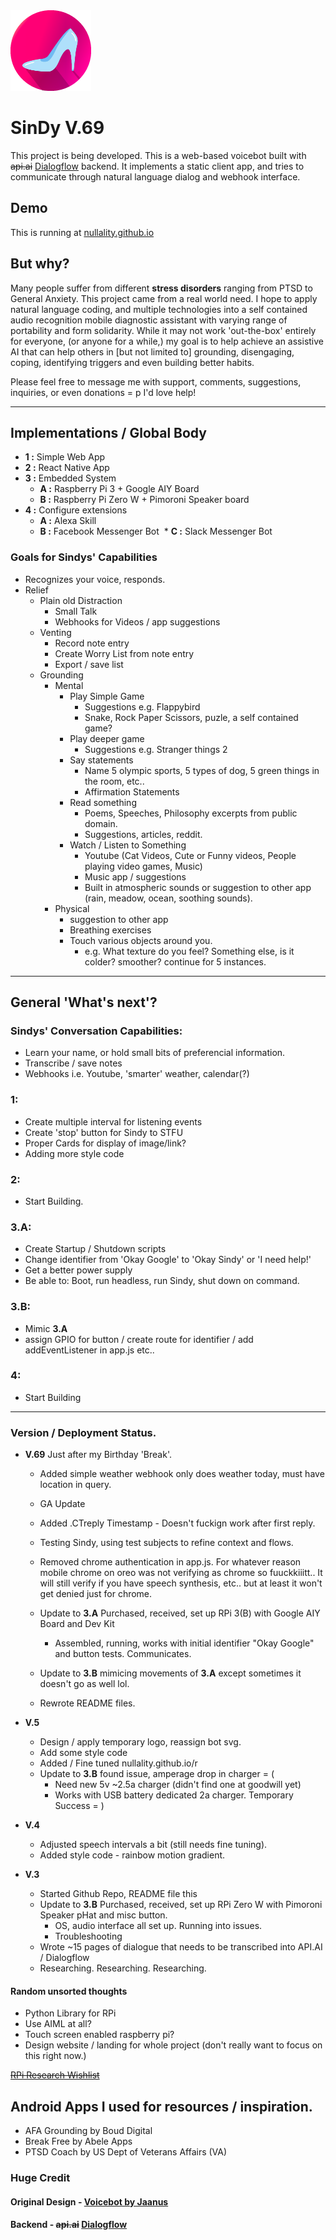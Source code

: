 <img src="/i/Cindyfive.png" width="129">

# SinDy V.69 

This project is being developed. This is a web-based voicebot built with ~~api.ai~~ [Dialogflow](https://api.ai) backend. It implements a static client app, and tries to communicate through natural language dialog and webhook interface.

## Demo

This is running at [nullality.github.io](https://nullality.github.io)

## But why?

Many people suffer from different __stress disorders__ ranging from PTSD to General Anxiety. This project came from a real world need. I hope to apply natural language coding, and multiple technologies into a self contained audio recognition mobile diagnostic assistant with varying range of portability and form solidarity. While it may not work 'out-the-box' entirely for everyone, (or anyone for a while,) my goal is to help achieve an assistive AI that can help others in [but not limited to] grounding, disengaging, coping, identifying triggers and even building better habits. 

 
 Please feel free to message me with support, comments, suggestions, inquiries, or even donations = p I'd love help!  

------------------    
## Implementations / Global Body
* __1 :__ Simple Web App
* __2 :__ React Native App
* __3 :__ Embedded System
  * __A :__ Raspberry Pi 3 + Google AIY Board
  * __B :__ Raspberry Pi Zero W + Pimoroni Speaker board  
* __4 :__  Configure extensions  
  * __A :__ Alexa Skill
  * __B :__ Facebook Messenger Bot
  * __C :__ Slack Messenger Bot   
  
### Goals for Sindys' Capabilities
 * Recognizes your voice, responds.
 * Relief
   * Plain old Distraction
     * Small Talk 
     * Webhooks for Videos / app suggestions
   * Venting
     * Record note entry
     * Create Worry List from note entry
     * Export / save list
   * Grounding
	 * Mental
		* Play Simple Game
  			* Suggestions e.g. Flappybird
  			* Snake, Rock Paper Scissors, puzle, a self contained game?
		* Play deeper game 
  			* Suggestions e.g. Stranger things 2
		* Say statements
  			* Name 5 olympic sports, 5 types of dog, 5 green things in the room, etc..
  			* Affirmation Statements
		* Read something
  			* Poems, Speeches, Philosophy excerpts from public domain.
  			* Suggestions, articles, reddit.
		* Watch / Listen to Something
  			* Youtube (Cat Videos, Cute or Funny videos, People playing video games, Music)
  			* Music app / suggestions
  			* Built in atmospheric sounds or suggestion to other app (rain, meadow, ocean, soothing sounds).
	 * Physical
		 * suggestion to other app
  		 * Breathing exercises 
  		 * Touch various objects around you.
    	   * e.g. What texture do you feel? Something else, is it colder? smoother? continue for 5 instances.
----------

## General 'What's next'?  

### Sindys' Conversation Capabilities:  
 * Learn your name, or hold small bits of preferencial information.
 * Transcribe / save notes
 * Webhooks i.e. Youtube, 'smarter' weather, calendar(?)  
 
### __1:__  
 * Create multiple interval for listening events
 * Create 'stop' button for Sindy to STFU
 * Proper Cards for display of image/link?  
 * Adding more style code  
 
### __2:__  
 * Start Building.  
 
### __3.A:__   
* Create Startup / Shutdown scripts
* Change identifier from 'Okay Google' to 'Okay Sindy' or 'I need help!'
* Get a better power supply
* Be able to: Boot, run headless, run Sindy, shut down on command.  

### __3.B:__  
* Mimic __3.A__ 
* assign GPIO for button / create route for identifier / add addEventListener in app.js etc..   

### __4:__  
* Start Building  

------------
 
 ### Version /  Deployment Status.  
 * __V.69__ Just after my Birthday 'Break'.  
 	* Added simple weather webhook only does weather today, must have location in query.  
 	* GA Update  
	* Added .CTreply Timestamp - Doesn't fuckign work after first reply.  
	* Testing Sindy, using test subjects to refine context and flows.
	* Removed chrome authentication in app.js. For whatever reason mobile chrome on oreo was not verifying as chrome so fuuckkiiitt..
   It will still verify if you have speech synthesis, etc.. but at least it won't get denied just for chrome.
	* Update to __3.A__ Purchased, received, set up RPi 3(B) with Google AIY Board and Dev Kit
		* Assembled, running, works with initial identifier "Okay Google" and button tests. Communicates.
		
	* Update to __3.B__ mimicing movements of __3.A__ except sometimes it doesn't go as well lol.
	* Rewrote README files.
	
 * __V.5__ 
	* Design / apply temporary logo, reassign bot svg.
	* Add some style code
	* Added / Fine tuned nullality.github.io/r
	* Update to __3.B__ found issue, amperage drop in charger = (
		* Need new 5v ~2.5a charger (didn't find one at goodwill yet)
		* Works with USB battery dedicated 2a charger. Temporary Success = )  
 * __V.4__ 
	* Adjusted speech intervals a bit (still needs fine tuning).
    * Added style code - rainbow motion gradient.
 * __V.3__
	* Started Github Repo, README file this
    * Update to __3.B__ Purchased, received, set up RPi Zero W with Pimoroni Speaker pHat and misc button.
		* OS, audio interface all set up. Running into issues.
		* Troubleshooting
	* Wrote ~15 pages of dialogue that needs to be transcribed into API.AI / Dialogflow
    * Researching. Researching. Researching.
 
 #### Random unsorted thoughts
* Python Library for RPi
* Use AIML at all?
* Touch screen enabled raspberry pi? 
* Design website / landing for whole project (don't really want to focus on this right now.)
 
~~[RPi Research Wishlist](https://github.com/nullality/nullality.github.io/blob/master/RPiList.md)~~

## Android Apps I used for resources / inspiration. 
 * AFA Grounding by Boud Digital
 * Break Free by Abele Apps
 * PTSD Coach by US Dept of Veterans Affairs (VA)

### Huge Credit
#### Original Design - [Voicebot by Jaanus](https://github.com/jaanus/voicebot)
#### Backend - ~~api.ai~~ [Dialogflow](https://www.api.ai/)
